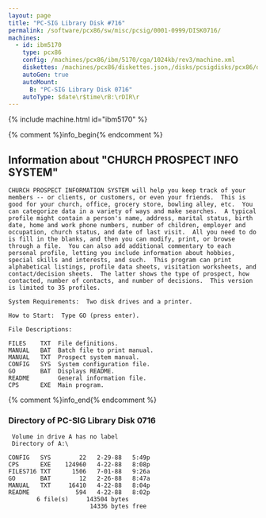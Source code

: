 ```yaml
---
layout: page
title: "PC-SIG Library Disk #716"
permalink: /software/pcx86/sw/misc/pcsig/0001-0999/DISK0716/
machines:
  - id: ibm5170
    type: pcx86
    config: /machines/pcx86/ibm/5170/cga/1024kb/rev3/machine.xml
    diskettes: /machines/pcx86/diskettes.json,/disks/pcsigdisks/pcx86/diskettes.json
    autoGen: true
    autoMount:
      B: "PC-SIG Library Disk 0716"
    autoType: $date\r$time\rB:\rDIR\r
---
```


{% include machine.html id="ibm5170" %}

{% comment %}info_begin{% endcomment %}

## Information about "CHURCH PROSPECT INFO SYSTEM"

    CHURCH PROSPECT INFORMATION SYSTEM will help you keep track of your
    members -- or clients, or customers, or even your friends.  This is
    good for your church, office, grocery store, bowling alley, etc.  You
    can categorize data in a variety of ways and make searches.  A typical
    profile might contain a person's name, address, marital status, birth
    date, home and work phone numbers, number of children, employer and
    occupation, church status, and date of last visit.  All you need to do
    is fill in the blanks, and then you can modify, print, or browse
    through a file.  You can also add additional commentary to each
    personal profile, letting you include information about hobbies,
    special skills and interests, and such.  This program can print
    alphabetical listings, profile data sheets, visitation worksheets, and
    contact/decision sheets.  The latter shows the type of prospect, how
    contacted, number of contacts, and number of decisions.  This version
    is limited to 35 profiles.
    
    System Requirements:  Two disk drives and a printer.
    
    How to Start:  Type GO (press enter).
    
    File Descriptions:
    
    FILES    TXT  File definitions.
    MANUAL   BAT  Batch file to print manual.
    MANUAL   TXT  Prospect system manual.
    CONFIG   SYS  System configuration file.
    GO       BAT  Displays README.
    README        General information file.
    CPS      EXE  Main program.
{% comment %}info_end{% endcomment %}


### Directory of PC-SIG Library Disk 0716

     Volume in drive A has no label
     Directory of A:\

    CONFIG   SYS        22   2-29-88   5:49p
    CPS      EXE    124960   4-22-88   8:08p
    FILES716 TXT      1506   7-01-88   9:26a
    GO       BAT        12   2-26-88   8:47a
    MANUAL   TXT     16410   4-22-88   8:04p
    README             594   4-22-88   8:02p
            6 file(s)     143504 bytes
                           14336 bytes free
